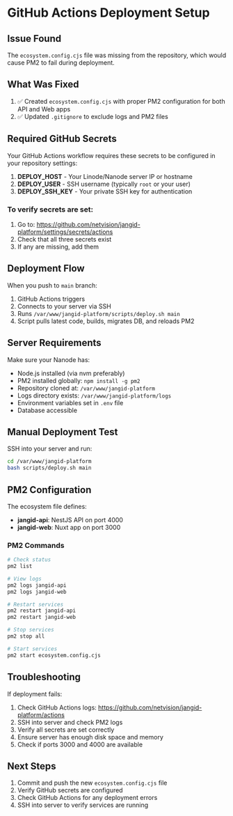 # GitHub Actions Deployment Setup

## Issue Found
The `ecosystem.config.cjs` file was missing from the repository, which would cause PM2 to fail during deployment.

## What Was Fixed
1. ✅ Created `ecosystem.config.cjs` with proper PM2 configuration for both API and Web apps
2. ✅ Updated `.gitignore` to exclude logs and PM2 files

## Required GitHub Secrets
Your GitHub Actions workflow requires these secrets to be configured in your repository settings:

1. **DEPLOY_HOST** - Your Linode/Nanode server IP or hostname
2. **DEPLOY_USER** - SSH username (typically `root` or your user)
3. **DEPLOY_SSH_KEY** - Your private SSH key for authentication

### To verify secrets are set:
1. Go to: https://github.com/netvision/jangid-platform/settings/secrets/actions
2. Check that all three secrets exist
3. If any are missing, add them

## Deployment Flow
When you push to `main` branch:
1. GitHub Actions triggers
2. Connects to your server via SSH
3. Runs `/var/www/jangid-platform/scripts/deploy.sh main`
4. Script pulls latest code, builds, migrates DB, and reloads PM2

## Server Requirements
Make sure your Nanode has:
- Node.js installed (via nvm preferably)
- PM2 installed globally: `npm install -g pm2`
- Repository cloned at: `/var/www/jangid-platform`
- Logs directory exists: `/var/www/jangid-platform/logs`
- Environment variables set in `.env` file
- Database accessible

## Manual Deployment Test
SSH into your server and run:
```bash
cd /var/www/jangid-platform
bash scripts/deploy.sh main
```

## PM2 Configuration
The ecosystem file defines:
- **jangid-api**: NestJS API on port 4000
- **jangid-web**: Nuxt app on port 3000

### PM2 Commands
```bash
# Check status
pm2 list

# View logs
pm2 logs jangid-api
pm2 logs jangid-web

# Restart services
pm2 restart jangid-api
pm2 restart jangid-web

# Stop services
pm2 stop all

# Start services
pm2 start ecosystem.config.cjs
```

## Troubleshooting
If deployment fails:
1. Check GitHub Actions logs: https://github.com/netvision/jangid-platform/actions
2. SSH into server and check PM2 logs
3. Verify all secrets are set correctly
4. Ensure server has enough disk space and memory
5. Check if ports 3000 and 4000 are available

## Next Steps
1. Commit and push the new `ecosystem.config.cjs` file
2. Verify GitHub secrets are configured
3. Check GitHub Actions for any deployment errors
4. SSH into server to verify services are running
